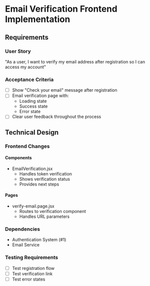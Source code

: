 # Email Verification Frontend Implementation

## Requirements
### User Story
"As a user, I want to verify my email address after registration so I can access my account"

### Acceptance Criteria
- [ ] Show "Check your email" message after registration
- [ ] Email verification page with:
  - Loading state
  - Success state
  - Error state
- [ ] Clear user feedback throughout the process

## Technical Design

### Frontend Changes
#### Components
- EmailVerification.jsx
  - Handles token verification
  - Shows verification status
  - Provides next steps

#### Pages
- verify-email.page.jsx
  - Routes to verification component
  - Handles URL parameters

### Dependencies
- Authentication System (#1)
- Email Service

### Testing Requirements
- [ ] Test registration flow
- [ ] Test verification link
- [ ] Test error states 